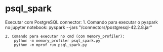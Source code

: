 # psql_spark

Executar com PostgreSQL connector:
	1. Comando para executar o pyspark no jupyter notebook:	
		pyspark --jars "/connectors/postgresql-42.2.8.jar"

	2. Comando para executar no cmd (com memory_profiler):
		python -m memory_profiler psql_spark.py
		python -m mprof run psql_spark.py